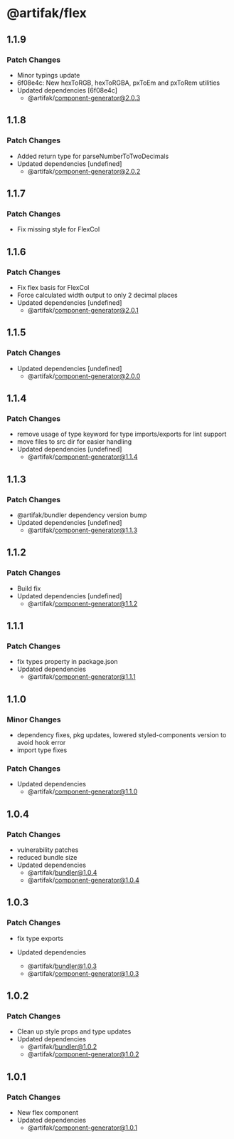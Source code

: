 # @artifak/flex

## 1.1.9

### Patch Changes

- Minor typings update
- 6f08e4c: New hexToRGB, hexToRGBA, pxToEm and pxToRem utilities
- Updated dependencies [6f08e4c]
  - @artifak/component-generator@2.0.3

## 1.1.8

### Patch Changes

- Added return type for parseNumberToTwoDecimals
- Updated dependencies [undefined]
  - @artifak/component-generator@2.0.2

## 1.1.7

### Patch Changes

- Fix missing style for FlexCol

## 1.1.6

### Patch Changes

- Fix flex basis for FlexCol
- Force calculated width output to only 2 decimal places
- Updated dependencies [undefined]
  - @artifak/component-generator@2.0.1

## 1.1.5

### Patch Changes

- Updated dependencies [undefined]
  - @artifak/component-generator@2.0.0

## 1.1.4

### Patch Changes

- remove usage of type keyword for type imports/exports for lint support
- move files to src dir for easier handling
- Updated dependencies [undefined]
  - @artifak/component-generator@1.1.4

## 1.1.3

### Patch Changes

- @artifak/bundler dependency version bump
- Updated dependencies [undefined]
  - @artifak/component-generator@1.1.3

## 1.1.2

### Patch Changes

- Build fix
- Updated dependencies [undefined]
  - @artifak/component-generator@1.1.2

## 1.1.1

### Patch Changes

- fix types property in package.json
- Updated dependencies
  - @artifak/component-generator@1.1.1

## 1.1.0

### Minor Changes

- dependency fixes, pkg updates, lowered styled-components version to avoid hook error
- import type fixes

### Patch Changes

- Updated dependencies
  - @artifak/component-generator@1.1.0

## 1.0.4

### Patch Changes

- vulnerability patches
- reduced bundle size
- Updated dependencies
  - @artifak/bundler@1.0.4
  - @artifak/component-generator@1.0.4

## 1.0.3

### Patch Changes

- fix type exports

- Updated dependencies
  - @artifak/bundler@1.0.3
  - @artifak/component-generator@1.0.3

## 1.0.2

### Patch Changes

- Clean up style props and type updates
- Updated dependencies
  - @artifak/bundler@1.0.2
  - @artifak/component-generator@1.0.2

## 1.0.1

### Patch Changes

- New flex component
- Updated dependencies
  - @artifak/component-generator@1.0.1

